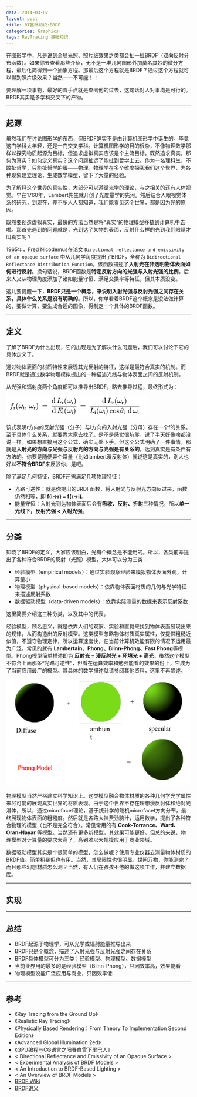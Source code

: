```yaml
---
data: 2014-03-07
layout: post
title: RT基础知识:BRDF
categories: Graphics
tags: RayTracing 基础知识
---
```


在图形学中，凡是说到全局光照、照片级效果之类都会扯一扯BRDF（双向反射分布函数）。如果你去查看那些介绍，无不是一堆几何图形外加莫名其妙的微分方程，最后化简得到一个抽象方程。那最后这个方程就是BRDF？通过这个方程就可以得到照片级效果？当然——不可能！！

要理解一项事物，最好的着手点就是查阅他的过去，这句话对人对事均是可行的。BRDF其实是多学科交叉下的产物。

------------------------------------------------------------------------

## 起源

虽然我们在讨论图形学的东西，但BRDF确实不是由计算机图形学中诞生的。毕竟这门学科太年轻，还是一门交叉学科。计算机图形学的目的很杂，不像物理数学那样以探究物质起源为目标，但追求虚拟真实应该是个主流目标。既然追求真实，那何为真实？如何定义真实？这个问题扯远了能扯到哲学上去。作为一名理科生，不敢扯哲学，只能扯哲学的蛋——物理。物理学在多个维度探究我们这个世界，为各种现象建立理论，生成数学模型，留下了大量的经验。

为了解释这个世界的真实性，大部分可以遵循光学的理论，与之相关的还有人体视觉。早在1760年，Lambert先生就开创了光度量学的先河。然后结合人眼视觉体系的研究，到现在，差不多人人都知道，我们能看见这个世界，都是因为光的原因。

既然要创造虚拟真实，最快的方法当然是将“真实”的物理模型移植到计算机中去啦。那首先遇到的问题就是，光到达了某物的表面，反射什么样的光到我们眼睛才叫真实呢？

1965年，Fred Nicodemus在论文 `Directional reflectance and emissivity of an opaque surface` 中从几何学角度提出了BRDF，全称为 `Bidirectional Reflectance Distribution Function`。该函数描述了**入射光在非透明物体表面如何进行反射**。换句话说，BRDF函数是**特定反射方向的光强与入射光强的比例**。后来人又从物理角度添加了诸如能量守恒、满足交换率等特征，但其本质没变。

这儿要提醒一下，**BRDF只是一个概念，来说明入射光强与反射光强之间存在关系，具体什么关系是没有明确的**。所以，你单看着BRDF这个概念是没法做计算的，要做计算，要生成合适的图像，得制定一个具体的BRDF函数。

--------------------------------------------------------------------

## 定义

了解了BRDF为什么出现，它的出现是为了解决什么问题后，我们可以讨论下它的具体定义了。

通过物体表面的材质特性来展现其光反射的特征，这样是最符合真实的机制。而BRDF就是通过数学物理模拟提出的一种描述光线与物体表面之间的反射机制。

从光强和辐射度两个角度都可以推导出BRDF，略去推导过程，最终形式为：

![](/image/raytracer_04_01.png)

该式表明r方向的反射光强（分子）与i方向的入射光强（分母）存在一个f的关系。至于具体什么关系，就要靠大家去找了。是不是感觉很坑爹，说了半天好像啥都没说一样。如果想直接用这个公式，确实无处下手。但这个公式明确了一件事情，那就是**入射光的方向与光强与反射光的方向与光强是有关系的**，达到真实是有条件有方法的。你要是随便弄个常量（比如lambert漫反射体）就说这是真实的，别人也好以**不符合BRDF**来反驳你，是吧。

除了满足几何特征，BRDF还需满足几项物理特征：

- 光路可逆性：就是你提出的BRDF函数，将入射光与反射光方向反过来，函数仍然相等，即 **f(i->r) = f(r->i)**。
- 能量守恒：入射光到达物体表面后会有**吸收、反射、折射**三种情况，所以**单一光线下，反射光强 < 入射光强**。

----------------------------------------------------------------

## 分类

知晓了BRDF的定义，大家应该明白，光有个概念是不能用的。所以，各类前辈提出了各种符合BRDF的反射（光照）模型，大体可以分为三类：

- 经验模型（empirical models）：通过实验观察经验来模拟物体表面外观，计算量小
- 物理模型（physical-based models）：依靠物体表面材质的几何与光学特征来描述反射系数
- 数据驱动模型（data-driven models）：依靠实际测量的数据来表示反射系数

这里简要介绍这三种分类，以及其中的代表。

经验模型，顾名思义，就是依靠人们的观察、实验和直觉来找到物体表面展现出来的规律，从而构造出的反射模型。这类模型忽略物体材质真实属性，仅提供粗糙近似值，不遵守物理定律，所以运算速度快，在当前计算机效能有限的情况下运用最为广泛。常见的就有 **Lambertain、Phong、Blinn-Phong、Fast Phong**等模型。Phong模型简单描述即为 **反射光 = 漫反射光 + 环境光 + 高光**。虽然这个模型不符合上面那条“光路可逆性”，但看在运算效率和勉强能看的效果的份上，它成为了当前应用最广的模型。其具体的数学描述就请参阅其他资料，这里不再赘述。

![](/image/raytracer_04_02.png)

物理模型当然严格建立科学知识上。这类模型融合物体材质的各种几何学光学属性来尽可能的展现真实世界的材质表现。由于这个世界不存在理想漫反射体和绝对光滑体，所以，通过microfacet理论，基于统计学的随机microfacet方向分布，最终展现物体表面的粗糙度。然后就是各路大神费劲脑汁，运用数学，提出了各种符合物理的模型（也不是完全符合）。常见常用的有 **Cook-Torrance、Ward、Oran-Nayar** 等模型。当然还有更多新模型，其效果可能更好。但总的来说，物理模型对计算量的要求太高了，高到难以大规模应用于商业领域。

数据驱动模型其实是个很简单的模型，怎么做呢？使用专业仪器去测量物体材质的BRDF值。简单粗暴但也有用。当然，其局限性也很明显，世间万物，你能测完？而且那些幻想材质怎么测？当然，有人仍在孜孜不倦的做这项工作，并建立数据库。

------------------------------------------------------------------

## 实现




---------------------------------------

## 总结

- BRDF起源于物理学，可从光学或辐射能量推导出来
- BRDF只是个概念，描述了入射光强与反射光强之间存在关系
- BRDF具体模型可分为三类：经验模型、物理模型、数据模型
- 当前业界用的最多的是经验模型（Blinn-Phong），只因效率高，效果能看
- 物理模型没能广泛应用与商业，只因效率低

--------------------------------------------------------------

## 参考

- 《Ray Tracing from the Ground Up》
- 《Realistic Ray Tracing》
- 《Physically Based Rendering：From Theory To Implementation Second Edition》
- 《Advanced Global Illumination 2ed》
- 《GPU编程与CG语言之阳春白雪下里巴人》
- < Directional Reflectance and Emissivity of an Opaque Surface >
- < Experimental Analysis of BRDF Models >
- < An Introduction to BRDF-Based Lighting >
- < An Overview of BRDF Models >
- [BRDF Wiki](http://en.wikipedia.org/wiki/Bidirectional_reflectance_distribution_function "BRDF-wiki")
- [BRDF讲义](http://www.doc88.com/p-51966729050.html)
